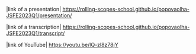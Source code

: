 |link of a presentation| 
https://rolling-scopes-school.github.io/popovaolha-JSFE2023Q1/presentation/

|link of a transcription|
https://rolling-scopes-school.github.io/popovaolha-JSFE2023Q1/transcript/

|link of YouTube|
https://youtu.be/lQ-zl8z78jY